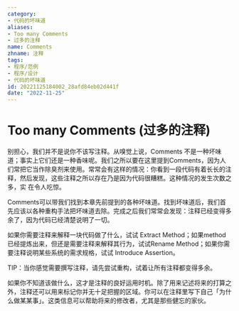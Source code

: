 ```yaml
---
category:
- 代码的坏味道
aliases:
- Too many Comments
- 过多的注释
name: Comments
zhname: 注释
tags:
- 程序/范例
- 程序/设计
- 代码的坏味道
id: 20221125184002_28afd84eb02d441f
date: "2022-11-25"
---
```


# Too many Comments (过多的注释)

别担心，我们并不是说你不该写注释。从嗅觉上说，Comments 不是一种坏味道；事实上它们还是一种香味呢。我们之所以要在这里提到Comments，因为人们常把它当作除臭剂来使用。常常会有这样的情况：你看到一段代码有着长长的注释，然后发现，这些注释之所以存在乃是因为代码很糟糕。这种情况的发生次数之多，实 在令人吃惊。

Comments可以带我们找到本章先前提到的各种坏味道。找到坏味道后，我们首先应该以各种重构手法把坏味道去除。完成之后我们常常会发现：注释已经变得多余了，因为代码已经清楚说明了一切。

如果你需要注释来解释一块代码做了什么，试试 Extract Method；如果method已经提炼出来，但还是需要注释来解释其行为，试试Rename Method；如果你需要注释说明某些系统的需求规格，试试 Introduce Assertion。

TIP：当你感觉需要撰写注释，请先尝试重构，试着让所有注释都变得多余。

如果你不知道该做什么，这才是注释的良好运用时机。除了用来记述将来的打算之外，注释还可以用来标记你并无十足把握的区域。你可以在注释里写下自己「为什 么做某某事」。这类信息可以帮助将来的修改者，尤其是那些健忘的家伙。
